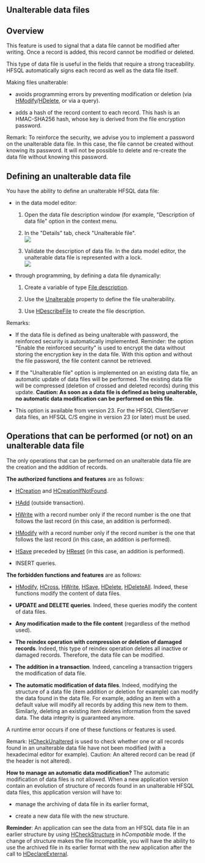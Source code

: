 
## Unalterable data files
			

<a name="NOTE1"></a>
<a name="NOTE1_1"></a>


## Overview
<a name="overview_ELTTEXTE000208"></a>
This feature is used to signal that a data file cannot be modified after writing. Once a record is added, this record cannot be modified or deleted.

This type of data file is useful in the fields that require a strong traceability. HFSQL automatically signs each record as well as the data file itself.

Making files unalterable: 

- avoids programming errors by preventing modification or deletion (via [HModify](../WDLang4/3044042.md)/[HDelete](../WDLang4/3044018.md), or via a query). 

- adds a hash of the record content to each record. This hash is an HMAC-SHA256 hash, whose key is derived from the file encryption password.




Remark: To reinforce the security, we advise you to implement a password on the unalterable data file. In this case, the file cannot be created without knowing its password. It will not be possible to delete and re-create the data file without knowing this password.

<a name="NOTE2"></a>
<a name="NOTE2_1"></a>


## Defining an unalterable data file
<a name="defining_unalterable_data_file_ELTTEXTE000232"></a>
You have the ability to define an unalterable HFSQL data file: 

- in the data model editor: 

	1. Open the data file description window (for example, "Description of data file" option in the context menu. 

	2. In the "Details" tab, check "Unalterable file". <br>![](https://doc.pcsoft.fr/en-US/images/image.awp?langid=3&name=Fichiers%20de%20donn%E9es%20inalt%E9rables%20-%20HC%20N%B0001.gif&type=thumb)


	3. Validate the description of data file. In the data model editor, the unalterable data file is represented with a lock. <br>![](https://doc.pcsoft.fr/en-US/images/image.awp?langid=3&name=Fichiers%20de%20donn%E9es%20inalt%E9rables%20-%20HC%20N%B0002.gif)

- through programming, by defining a data file dynamically: 

	1. Create a variable of type [File description](../WDLang4/1514065.md). 

	2. Use the [Unalterable](../Proprietes/1000023376.md) property to define the file unalterability. 

	3. Use [HDescribeFile](../WDLang4/3044206.md) to create the file description. 







Remarks: 

- If the data file is defined as being unalterable with password, the reinforced security is automatically implemented.
	Reminder: the option "Enable the reinforced security" is used to encrypt the data without storing the encryption key in the data file. With this option and without the file password, the file content cannot be retrieved.

- If the "Unalterable file" option is implemented on an existing data file, an automatic update of data files will be performed. The existing data file will be compressed (deletion of crossed and deleted records) during this update. 
	**Caution: As soon as a data file is defined as being unalterable, no automatic data modification can be performed on this file**.

- This option is available from version 23. For the HFSQL Client/Server data files, an HFSQL C/S engine in version 23 (or later) must be used. 




<a name="NOTE3"></a>
<a name="NOTE3_1"></a>


## Operations that can be performed (or not) on an unalterable data file
<a name="operations_that_can_performed_not_unalterable_data_file_ELTTEXTE000256"></a>
The only operations that can be performed on an unalterable data file are the creation and the addition of records. 

**The authorized functions and features** are as follows: 

- [HCreation](../WDLang4/3044255.md) and [HCreationIfNotFound](../WDLang4/3044254.md). 

- [HAdd](../WDLang4/3044147.md) (outside transaction). 

- [HWrite](../WDLang4/3044092.md) with a record number only if the record number is the one that follows the last record (in this case, an addition is performed). 

- [HModify](../WDLang4/3044042.md) with a record number only if the record number is the one that follows the last record (in this case, an addition is performed). 

- [HSave](../WDLang4/1000021375.md) preceded by [HReset](../WDLang4/3044118.md) (in this case, an addition is performed). 

- INSERT queries.




**The forbidden functions and features** are as follows: 

- [HModify](../WDLang4/3044042.md), [HCross](../WDLang4/3044121.md), [HWrite](../WDLang4/3044092.md), [HSave](../WDLang4/1000021375.md), [HDelete](../WDLang4/3044018.md), [HDeleteAll](../WDLang4/1000017331.md). 
	Indeed, these functions modify the content of data files. 

- **UPDATE and DELETE queries**. 
	Indeed, these queries modify the content of data files. 

- **Any modification made to the file content** (regardless of the method used). 

- **The reindex operation with compression or deletion of damaged records**. 
	Indeed, this type of reindex operation deletes all inactive or damaged records. Therefore, the data file can be modified. 

- **The addition in a transaction**. 
	Indeed, canceling a transaction triggers the modification of data file. 

- **The automatic modification of data files**. 
	Indeed, modifying the structure of a data file (item addition or deletion for example) can modify the data found in the data file. 
	For example, adding an item with a default value will modify all records by adding this new item to them. Similarly, deleting an existing item deletes information from the saved data. The data integrity is guaranteed anymore.
	


A runtime error occurs if one of these functions or features is used. 

Remark: [HCheckUnaltered](../WDLang4/1000023377.md) is used to check whether one or all records found in an unalterable data file have not been modified (with a hexadecimal editor for example). Caution: An altered record can be read (if the header is not altered). 

**How to manage an automatic data modification?** 
The automatic modification of data files is not allowed. When a new application version contain an evolution of structure of records found in an unalterable HFSQL data files, this application version will have to:

- manage the archiving of data file in its earlier format,

- create a new data file with the new structure.


**Reminder**: An application can see the data from an HFSQL data file in an earlier structure by using [HCheckStructure](../WDLang4/3044068.md) in *hCompatible* mode. If the change of structure makes the file incompatible, you will have the ability to use the archived file in its earlier format with the new application after the call to [HDeclareExternal](../WDLang4/3044204.md).


